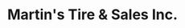 ---
title: "Martin's Tire & Sales Inc."
url: /brownstown-township/martins-tire-und-sales-inc/
shop: Reifen
---
